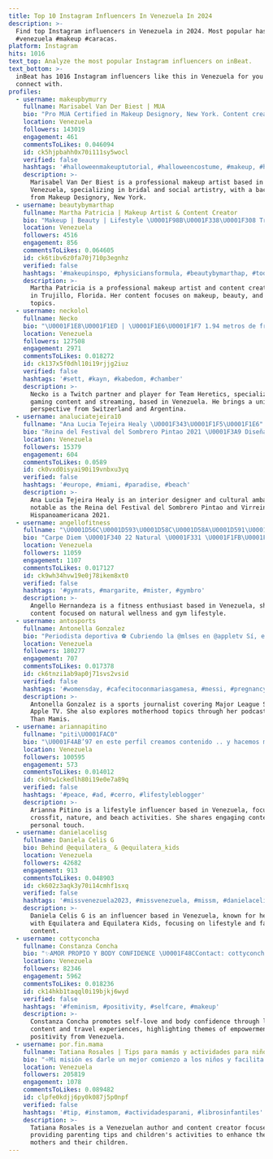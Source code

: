 ```yaml
---
title: Top 10 Instagram Influencers In Venezuela In 2024
description: >-
  Find top Instagram influencers in Venezuela in 2024. Most popular hashtags:
  #venezuela #makeup #caracas.
platform: Instagram
hits: 1016
text_top: Analyze the most popular Instagram influencers on inBeat.
text_bottom: >-
  inBeat has 1016 Instagram influencers like this in Venezuela for you to
  connect with.
profiles:
  - username: makeupbymurry
    fullname: Marisabel Van Der Biest | MUA
    bio: "Pro MUA Certified in Makeup Designory, New York. Content creator \U0001F4AB Bridal and social artistry ✨ \U0001F449\U0001F3FC @soymurry ✉️ Makeupbymurry@gmail.com"
    location: Venezuela
    followers: 143019
    engagement: 461
    commentsToLikes: 0.046094
    id: ck5hjpbahh0x70i111sy5wocl
    verified: false
    hashtags: '#halloweenmakeuptutorial, #halloweencostume, #makeup, #halloweenmakeup'
    description: >-
      Marisabel Van Der Biest is a professional makeup artist based in
      Venezuela, specializing in bridal and social artistry, with a background
      from Makeup Designory, New York.
  - username: beautybymarthap
    fullname: Martha Patricia | Makeup Artist & Content Creator
    bio: "Makeup | Beauty | Lifestyle \U0001F98B\U0001F338\U0001F308 Trujillo - Florida AD/PR: beautybymarthap@gmail.com CEO: @elsalon_studio @marthapshop \U0001F495"
    location: Venezuela
    followers: 4516
    engagement: 856
    commentsToLikes: 0.064605
    id: ck6tibv6z0fa70j710p3egnhz
    verified: false
    hashtags: '#makeupinspo, #physiciansformula, #beautybymarthap, #todaysmakeup'
    description: >-
      Martha Patricia is a professional makeup artist and content creator based
      in Trujillo, Florida. Her content focuses on makeup, beauty, and lifestyle
      topics.
  - username: neckolol
    fullname: Necko
    bio: "\U0001F1E8\U0001F1ED | \U0001F1E6\U0001F1F7 1.94 metros de fracaso Streamer Partner en @twitch Miembro de @teamheretics"
    location: Venezuela
    followers: 127508
    engagement: 2971
    commentsToLikes: 0.018272
    id: ck137x5f0dhl10i19rjjg2iuz
    verified: false
    hashtags: '#sett, #kayn, #kabedom, #chamber'
    description: >-
      Necko is a Twitch partner and player for Team Heretics, specializing in
      gaming content and streaming, based in Venezuela. He brings a unique
      perspective from Switzerland and Argentina.
  - username: analuciatejeira10
    fullname: "Ana Lucia Tejeira Healy \U0001F343\U0001F1F5\U0001F1E6"
    bio: "Reina del Festival del Sombrero Pintao 2021 \U0001F3A9 Diseñadora de Interiores \U0001F477\U0001F3FC‍♀️ Virreina Hispanoamericana 2021 @rhispanaoficial"
    location: Venezuela
    followers: 15379
    engagement: 604
    commentsToLikes: 0.0589
    id: ck0vxd0isyai90i19vnbxu3yq
    verified: false
    hashtags: '#europe, #miami, #paradise, #beach'
    description: >-
      Ana Lucia Tejeira Healy is an interior designer and cultural ambassador,
      notable as the Reina del Festival del Sombrero Pintao and Virreina
      Hispanoamericana 2021.
  - username: angellofitness
    fullname: "\U0001D56C\U0001D593\U0001D58C\U0001D58A\U0001D591\U0001D591\U0001D594 \U0001D573\U0001D58A\U0001D597\U0001D593\U0001D586\U0001D593\U0001D589\U0001D58A\U0001D59F"
    bio: "Carpe Diem \U0001F340 22 Natural \U0001F331 \U0001F1FB\U0001F1EA\U0001F1EA\U0001F1F8"
    location: Venezuela
    followers: 11059
    engagement: 1107
    commentsToLikes: 0.017127
    id: ck9wh34hvw19e0j78ikem8xt0
    verified: false
    hashtags: '#gymrats, #margarite, #mister, #gymbro'
    description: >-
      Angello Hernandeza is a fitness enthusiast based in Venezuela, sharing
      content focused on natural wellness and gym lifestyle.
  - username: antosports
    fullname: Antonella Gonzalez
    bio: "Periodista deportiva ⚽️ Cubriendo la @mlses en @appletv Sí, entrevisté a @leomessi \U0001F603\U0001F4AA\U0001F3FB \U0001F399️ Hablemos sobre la maternidad en mi podcast @morethanmamis"
    location: Venezuela
    followers: 180277
    engagement: 707
    commentsToLikes: 0.017378
    id: ck6tnzi1ab9ap0j71svs2vsid
    verified: false
    hashtags: '#womensday, #cafecitoconmariasgamesa, #messi, #pregnancy'
    description: >-
      Antonella Gonzalez is a sports journalist covering Major League Soccer for
      Apple TV. She also explores motherhood topics through her podcast, More
      Than Mamis.
  - username: ariannapitino
    fullname: "piti\U0001FAC0"
    bio: "\U0001F4AB’97 en este perfil creamos contenido .. y hacemos mucho spam\U0001F304 lifestyle | crossfit\U0001F3CB\U0001F3FB | nature | beach veneca\U0001F1FB\U0001F1EA"
    location: Venezuela
    followers: 100595
    engagement: 573
    commentsToLikes: 0.014012
    id: ck0tw1ckedlh80i19e0e7a89q
    verified: false
    hashtags: '#peace, #ad, #cerro, #lifestyleblogger'
    description: >-
      Arianna Pitino is a lifestyle influencer based in Venezuela, focusing on
      crossfit, nature, and beach activities. She shares engaging content with a
      personal touch.
  - username: danielacelisg
    fullname: Daniela Celis G
    bio: Behind @equilatera_ & @equilatera_kids
    location: Venezuela
    followers: 42682
    engagement: 913
    commentsToLikes: 0.048903
    id: ck602z3aqk3y70i14cmhf1sxq
    verified: false
    hashtags: '#missvenezuela2023, #missvenezuela, #missm, #danielacelis'
    description: >-
      Daniela Celis G is an influencer based in Venezuela, known for her work
      with Equilatera and Equilatera Kids, focusing on lifestyle and family
      content.
  - username: cottyconcha
    fullname: Constanza Concha
    bio: "✨️AMOR PROPIO Y BODY CONFIDENCE \U0001F48CContact: cottyconcha@gmail.com COME AND TRAVEL WITH ME! \U0001FA77\U0001F4E3\U0001F447"
    location: Venezuela
    followers: 82346
    engagement: 5962
    commentsToLikes: 0.018236
    id: ck14hkb1taqql0i19bjkj6wyd
    verified: false
    hashtags: '#feminism, #positivity, #selfcare, #makeup'
    description: >-
      Constanza Concha promotes self-love and body confidence through lifestyle
      content and travel experiences, highlighting themes of empowerment and
      positivity from Venezuela.
  - username: por.fin.mama
    fullname: Tatiana Rosales | Tips para mamás y actividades para niños
    bio: "⭐️Mi misión es darle un mejor comienzo a los niños y facilitarle la vida a las mamás \U0001F4DAAutora del libro infantil MIRA TU CACA Conócelo aquí\U0001F447"
    location: Venezuela
    followers: 205819
    engagement: 1078
    commentsToLikes: 0.089482
    id: clpfe0kdjj6py0k087j5p0npf
    verified: false
    hashtags: '#tip, #instamom, #actividadesparani, #librosinfantiles'
    description: >-
      Tatiana Rosales is a Venezuelan author and content creator focused on
      providing parenting tips and children's activities to enhance the lives of
      mothers and their children.
---
```


